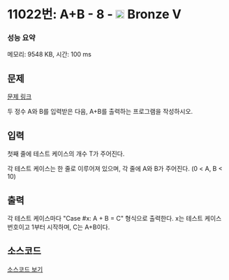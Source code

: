 # 11022번: A+B - 8 - <img src="https://static.solved.ac/tier_small/1.svg" style="height:20px" /> Bronze V

<!-- performance -->
### 성능 요약
메모리: 9548 KB, 시간: 100 ms
<!-- end -->

## 문제

[문제 링크](https://boj.kr/11022)


<p>두 정수 A와 B를 입력받은 다음, A+B를 출력하는 프로그램을 작성하시오.</p>



## 입력


<p>첫째 줄에 테스트 케이스의 개수 T가 주어진다.</p>

<p>각 테스트 케이스는 한 줄로 이루어져 있으며, 각 줄에 A와 B가 주어진다. (0 &lt; A, B &lt; 10)</p>



## 출력


<p>각 테스트 케이스마다 "Case #x: A + B = C" 형식으로 출력한다. x는 테스트 케이스 번호이고 1부터 시작하며, C는 A+B이다.</p>



## 소스코드

[소스코드 보기](A+B%20-%208.js)